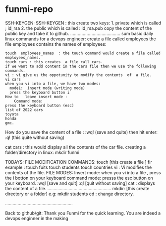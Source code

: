 # funmi-repo
SSH-KEYGEN:
  SSH-KEYGEN : this create two keys:
    1. private which is called ; id_rsa
    2. the public which is called : id_rsa.pub 
copy the content of the public key and take it to github.
........................................
sum basic daily linux commands for a devops engineer:
  create a file called employees
  the file employees contains the names of employees:

    touch  employees_names  : the touch command would create a file called employees_names.
    touch cars : this creates  a file call cars. 
    if we want to add content in the cars file then we use the following commands.
    vi : vi give us the oppotunity to modify the contents  of  a file. 
    vi cars 
    when you vi into a file, we have two modes:
      mode1:  insert mode (writing mode)
      press the keyboard button i
    How to   leave insert mode :
        Command mode:
    press the keyboard button (esc)
    list of 2022 cars 
    toyota
    honda
    gmc.
How do you save the content of a file :
  :wq! (save and quite) then hit enter:
  :q!  (this quite without saving)


cat cars  : this would display all the contents of the car file. 
creating a folder/directory in linux:   mkdir funmi

TODAYS:
  FILE MODIFICATION COMMANDS:
  touch  [this create a file ]
fir example :
  touch fuits 
  touch students
  touch countries
vi  :
   Vi modifies the contents of the file.
FILE MODES:
  Insert mode: when you vi into a file , press the i botton on your keyboard
  command mode: presss the esc button on your keyboard.
   :wq!   [save and quit]
   :q!    [quit without saving]
  cat : displays the content of a file. 
...................................................
  mkdir: [this create directory or a folder]
  e.g:
  mkdir students
  cd :  change directory.

......................................................

Back to github/git:
Thank you Funmi for the quick learning. You are indeed a devops enginner in the making